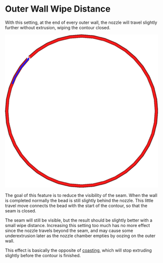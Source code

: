 Outer Wall Wipe Distance
====
With this setting, at the end of every outer wall, the nozzle will travel slightly further without extrusion, wiping the contour closed.

<!--screenshot {
"image_path": "wall_0_wipe_dist.png",
"models": [
    {
        "script": "thin_cylinder.scad",
        "transformation": ["scale(0.5)"]
    }
],
"camera_position": [0, 0, 50],
"settings": {
    "wall_min_flow": 50,
    "wall_0_wipe_dist": 4
},
"structures": ["travels", "helpers", "shell", "infill", "starts"],
"minimum_layer": 2,
"layer": 2,
"colours": 16
}-->
![A small travel move after completing the outer wall](../images/wall_0_wipe_dist.png)

The goal of this feature is to reduce the visibility of the seam. When the wall is completed normally the bead is still slightly behind the nozzle. This little travel move connects the bead with the start of the contour, so that the seam is closed.

The seam will still be visible, but the result should be slightly better with a small wipe distance. Increasing this setting too much has no more effect since the nozzle travels beyond the seam, and may cause some underextrusion later as the nozzle chamber empties by oozing on the outer wall.

This effect is basically the opposite of [coasting](../experimental/coasting_enable.md), which will stop extruding slightly before the contour is finished.